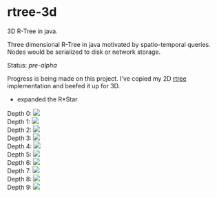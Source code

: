 # rtree-3d
3D R-Tree in java.

Three dimensional R-Tree in java motivated by spatio-temporal queries. Nodes would be serialized to disk or network storage.  

Status: *pre-alpha*

Progress is being made on this project. I've copied my 2D [rtree](https://github.com/davidmoten/rtree) implementation and beefed it up for 3D. 

* expanded the R*Star   

Depth 0:
<img src="https://raw.githubusercontent.com/davidmoten/davidmoten.github.io/master/resources/rtree-3d/plot0.png"/>
<br/>
Depth 1:
<img src="https://raw.githubusercontent.com/davidmoten/davidmoten.github.io/master/resources/rtree-3d/plot1.png"/>
<br/>
Depth 2:
<img src="https://raw.githubusercontent.com/davidmoten/davidmoten.github.io/master/resources/rtree-3d/plot2.png"/>
<br/>
Depth 3:
<img src="https://raw.githubusercontent.com/davidmoten/davidmoten.github.io/master/resources/rtree-3d/plot3.png"/>
<br/>
Depth 4:
<img src="https://raw.githubusercontent.com/davidmoten/davidmoten.github.io/master/resources/rtree-3d/plot4.png"/>
<br/>
Depth 5:
<img src="https://raw.githubusercontent.com/davidmoten/davidmoten.github.io/master/resources/rtree-3d/plot5.png"/>
<br/>
Depth 6:
<img src="https://raw.githubusercontent.com/davidmoten/davidmoten.github.io/master/resources/rtree-3d/plot6.png"/>
<br/>
Depth 7:
<img src="https://raw.githubusercontent.com/davidmoten/davidmoten.github.io/master/resources/rtree-3d/plot7.png"/>
<br/>
Depth 8:
<img src="https://raw.githubusercontent.com/davidmoten/davidmoten.github.io/master/resources/rtree-3d/plot8.png"/>
<br/>
Depth 9:
<img src="https://raw.githubusercontent.com/davidmoten/davidmoten.github.io/master/resources/rtree-3d/plot9.png"/>
<br/>


